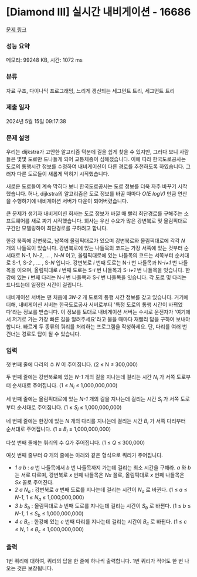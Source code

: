 # [Diamond III] 실시간 내비게이션 - 16686 

[문제 링크](https://www.acmicpc.net/problem/16686) 

### 성능 요약

메모리: 99248 KB, 시간: 1072 ms

### 분류

자료 구조, 다이나믹 프로그래밍, 느리게 갱신되는 세그먼트 트리, 세그먼트 트리

### 제출 일자

2024년 5월 15일 09:17:38

### 문제 설명

<p>우리는 dijkstra가 고안한 알고리즘 덕분에 길을 쉽게 찾을 수 있지만, 그러다 보니 사람들은 몇몇 도로만 드나들게 되어 교통체증이 심해졌습니다. 이에 따라 한국도로공사는 도로의 통행시간 정보를 수정하여 내비게이션이 다른 경로를 추천하도록 하였습니다. 그러자 다른 도로들이 새롭게 막히기 시작했습니다.</p>

<p>새로운 도로들이 계속 막히다 보니 한국도로공사는 도로 정보를 더욱 자주 바꾸기 시작했습니다. 허나, dijkstra의 알고리즘은 도로 정보를 바꿀 때마다 <em>O(E logV)</em> 만큼 연산을 수행하기에 내비게이션 서버가 다운이 되어버렸습니다.</p>

<p>큰 문제가 생기자 내비게이션 회사는 도로 정보가 바뀔 때 빨리 최단경로를 구해주는 소프트웨어를 새로 짜기 시작했습니다. 회사는 우선 수요가 많은 강변북로 및 올림픽대로 구간만 모델링하여 최단경로를 구하려고 합니다.</p>

<p>한강 북쪽에 강변북로, 남쪽에 올림픽대로가 있으며 강변북로와 올림픽대로에 각각 <em>N</em> 개의 나들목이 있습니다. 강변북로에 있는 나들목의 코드는 가장 서쪽에 있는 것부터 순서대로 N-<em>1, </em>N-<em>2</em>, ... , N-<em>N</em><em> </em>이고, 올림픽대로에 있는 나들목의 코드는 서쪽부터 순서대로 S-<em>1</em>, S-<em>2</em> , ... , S-<em>N</em><em> </em>입니다. 강변북로 <em>i</em> 번째 도로는 N-<em>i</em><em> </em>번 나들목과 N-<em>i+1</em><em> </em>번 나들목을 이으며, 올림픽대로 <em>i</em> 번째 도로는 S-<em>i</em><em> </em>번 나들목과 S-<em>i+1</em><em> </em>번 나들목을 잇습니다. 한강에 있는 <em>i </em>번째 다리는 N-<em>i</em> 번 나들목과 S-<em>i</em> 번 나들목을 잇습니다. 각 도로 및 다리는 드나드는데 일정한 시간이 걸립니다.</p>

<p>내비게이션 서버는 맨 처음에 <em>3N-2 </em>개 도로의 통행 시간 정보를 갖고 있습니다. 거기에 더해, 내비게이션 서버는 한국도로공사 서버로부터 '특정 도로의 통행 시간이 바뀌었다'라는 정보를 받습니다. 이 정보를 토대로 내비게이션 서버는 수시로 운전자가 '여기에서 저기로 가는 가장 빠른 길을 알려주세요'라고 물을 때마다 재빨리 답을 구하여 보내야 합니다. 빠르게 두 종류의 쿼리를 처리하는 프로그램을 작성하세요. 단, 다리를 여러 번 건너는 경로도 답이 될 수 있습니다.</p>

### 입력 

 <p>첫 번째 줄에 다리의 수 <em>N</em> 이 주어집니다. (2 ≤ N ≤ 300,000)</p>

<p>두 번째 줄에는 강변북로에 있는 <em>N-1 </em>개의 길을 지나는데 걸리는 시간 <em>N<sub>i</sub> </em>가 서쪽 도로부터 순서대로 주어집니다. (1 ≤ <em>N<sub>i</sub></em> ≤ 1,000,000,000)</p>

<p>세 번째 줄에는 올림픽대로에 있는 <em>N-1 </em>개의 길을 지나는데 걸리는 시간 <em>S<sub>i </sub></em>가 서쪽 도로부터 순서대로 주어집니다. (1 ≤ <em>S<sub>i</sub></em> ≤ 1,000,000,000)</p>

<p>네 번째 줄에는 한강에 있는 <em>N</em> 개의 다리를 지나는데 걸리는 시간<em> B<sub>i</sub> </em>가 서쪽 다리부터 순서대로 주어집니다. (1 ≤ <em>B<sub>i</sub></em> ≤ 1,000,000,000)</p>

<p>다섯 번째 줄에는 쿼리의 수 <em>Q</em>가 주어집니다. (1 ≤ <em>Q</em> ≤ 300,000)</p>

<p>여섯 번째 줄부터 <em>Q</em> 개의 줄에는 아래와 같은 형식으로 쿼리가 주어집니다.</p>

<ul>
	<li><em>1</em> <em>a b</em> : <em>a</em> 번 나들목에서 <em>b</em> 번 나들목까지 가는데 걸리는 최소 시간을 구해라. <em>a</em> 와 <em>b</em> 는 서로 다르며, 강변북로 <em>x</em> 번째 나들목은 <em>Nx</em> 꼴로, 올림픽대로 <em>x</em> 번째 나들목은 <em>Sx</em> 꼴로 주어진다.</li>
	<li><em>2</em> <em>a N<sub>a</sub></em> : 강변북로 <em>a</em> 번째 도로를 지나는데 걸리는 시간이 <em>N<sub>a</sub></em> 로 바뀐다. (1 ≤ <em>a</em> ≤ <em>N-1</em>, 1 ≤ <em>N<sub>a</sub></em> ≤ 1,000,000,000)</li>
	<li><em>3</em> <em>b S<sub>b</sub></em> : 올림픽대로 <em>b</em> 번째 도로를 지나는데 걸리는 시간이 <em>S<sub>b</sub></em> 로 바뀐다. (1 ≤ <em>b</em> ≤ <em>N-1</em>, 1 ≤ <em>S<sub>b</sub></em> ≤ 1,000,000,000)</li>
	<li><em>4</em> <em>c B<sub>c</sub></em> : 한강에 있는 <em>c</em> 번째 다리를 지나는데 걸리는 시간이 <em>B<sub>c</sub></em> 로 바뀐다. (1 ≤ <em>c</em> ≤ <em>N</em>, 1 ≤ <em>B<sub>c</sub></em> ≤ 1,000,000,000)</li>
</ul>

### 출력 

 <p>1번 쿼리에 대하여, 쿼리의 답을 한 줄에 하나씩 출력합니다. 1번 쿼리가 적어도 한 번 나오는 것은 보장됩니다.</p>

